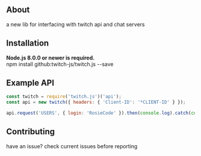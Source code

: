 
## About
a new lib for interfacing with twitch api and chat servers

## Installation
**Node.js 8.0.0 or newer is required.**  
npm install github:twitch-js/twitch.js --save


## Example API
```js
const twitch = require('twitch.js')('api');
const api = new twitch({ headers: { 'Client-ID': '*CLIENT-ID' } });

api.request('USERS', { login: 'RosieCode' }).then(console.log).catch(console.error);
```


## Contributing
have an issue? check current issues before reporting
